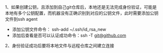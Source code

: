 1、如果创建公钥，且添加到自己git仓库后，本地还是无法完成身份验证，可能是本地有多个公钥配置，而机器没有正确识别到对应的公钥文件，此时需要添加公钥文件到ssh agent
- 添加公钥文件命令： ssh-add ~/.ssh/id_rsa_new
- 添加后查看是否可以认证成功命令：ssh -T git@github.com

2、身份验证成功后要将本地文件与远程仓库之间建立连接

